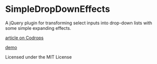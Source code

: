 
SimpleDropDownEffects
=========

A jQuery plugin for transforming select inputs into drop-down lists with some simple expanding effects.

[article on Codrops](https://tympanus.net/codrops/?p=12452)

[demo](https://tympanus.net/Development/SimpleDropDownEffects)

Licensed under the MIT License